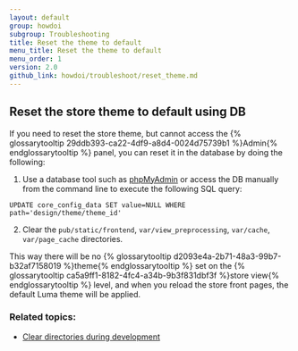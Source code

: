 ```yaml
---
layout: default
group: howdoi
subgroup: Troubleshooting
title: Reset the theme to default
menu_title: Reset the theme to default
menu_order: 1
version: 2.0
github_link: howdoi/troubleshoot/reset_theme.md
---
```


## Reset the store theme to default using DB

If you need to reset the store theme, but cannot access the {% glossarytooltip 29ddb393-ca22-4df9-a8d4-0024d75739b1 %}Admin{% endglossarytooltip %} panel, you can reset it in the database by doing the following:

1. Use a database tool such as [phpMyAdmin]({{page.baseurl}}/install-gde/prereq/optional.html#install-optional-phpmyadmin) or access the DB manually from the command line to execute the following SQL query: 
```
UPDATE core_config_data SET value=NULL WHERE path='design/theme/theme_id'
```

2. Clear the `pub/static/frontend`, `var/view_preprocessing`, `var/cache`, `var/page_cache` directories. 

This way there will be no {% glossarytooltip d2093e4a-2b71-48a3-99b7-b32af7158019 %}theme{% endglossarytooltip %} set on the {% glossarytooltip ca5a9ff1-8182-4fc4-a34b-9b3f831dbf3f %}store view{% endglossarytooltip %} level, and when you reload the store front pages, the default Luma theme will be applied.

### Related topics:

- [Clear directories during development]({{page.baseurl}}howdoi/php/php_clear-dirs.html)


